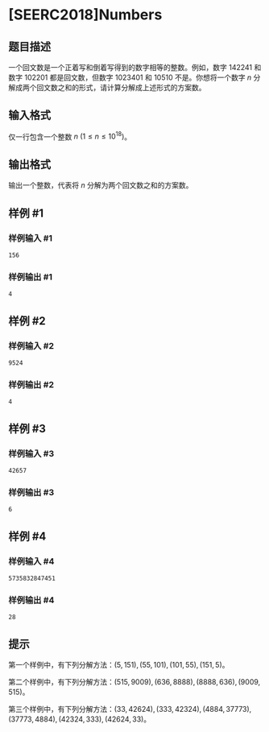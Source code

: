 # [SEERC2018]Numbers

## 题目描述

一个回文数是一个正着写和倒着写得到的数字相等的整数。例如，数字 $142241$ 和数字 $102201$ 都是回文数，但数字 $1023401$ 和 $10510$ 不是。你想将一个数字 $n$ 分解成两个回文数之和的形式，请计算分解成上述形式的方案数。

## 输入格式

仅一行包含一个整数 $n \ (1 \leq n \leq 10^{18})$。

## 输出格式

输出一个整数，代表将 $n$ 分解为两个回文数之和的方案数。

## 样例 #1

### 样例输入 #1
```
156
```

### 样例输出 #1

```
4
```

## 样例 #2

### 样例输入 #2
```
9524
```

### 样例输出 #2

```
4
```

## 样例 #3

### 样例输入 #3
```
42657
```

### 样例输出 #3

```
6
```

## 样例 #4

### 样例输入 #4
```
5735832847451
```

### 样例输出 #4

```
28
```

## 提示

第一个样例中，有下列分解方法：$(5, 151), (55, 101), (101, 55), (151, 5)$。

第二个样例中，有下列分解方法：$(515, 9009), (636, 8888), (8888, 636), (9009, 515)$。

第三个样例中，有下列分解方法：$(33, 42624), (333, 42324), (4884, 37773), (37773, 4884), (42324, 333), (42624, 33)$。
